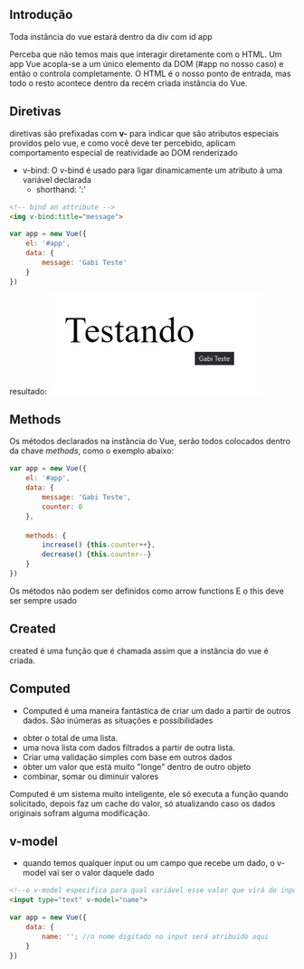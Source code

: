 ## Introdução
Toda instância do vue estará dentro da div com id app

Perceba que não temos mais que interagir diretamente com o HTML. Um app Vue acopla-se a um único elemento da DOM (#app no nosso caso) e então o controla completamente. O HTML é o nosso ponto de entrada, mas todo o resto acontece dentro da recém criada instância do Vue.

## Diretivas
diretivas são prefixadas com **v-** para indicar que são atributos especiais providos pelo vue, e como você deve ter percebido, aplicam comportamento especial de reatividade ao DOM renderizado

* v-bind: O v-bind é usado para ligar dinamicamente um atributo à uma variável declarada
    * shorthand: ':'

```html
<!-- bind an attribute -->
<img v-bind:title="message">
```

```js
var app = new Vue({
    el: '#app', 
    data: { 
        message: 'Gabi Teste'
    }
})
```


resultado:
![alt text](.github/v-bind.png)


## Methods
Os métodos declarados na instância do Vue, serão todos colocados dentro da chave _methods_, como o exemplo abaixo:

```js
var app = new Vue({
    el: '#app', 
    data: {
        message: 'Gabi Teste',
        counter: 0
    },

    methods: {
        increase() {this.counter++},
        decrease() {this.counter--}
    }
})
```

Os métodos não podem ser definidos como arrow functions 
E o this deve ser sempre usado

## Created
created é uma função que é chamada assim que a instância do vue é criada. 

## Computed
- Computed é uma maneira fantástica de criar um dado a partir de outros dados. São inúmeras as situações e possibilidades
* obter o total de uma lista.
* uma nova lista com dados filtrados a partir de outra lista.
* Criar uma validação simples com base em outros dados
* obter um valor que está muito "longe" dentro de outro objeto
* combinar, somar ou diminuir valores

Computed é um sistema muito inteligente, ele só executa a função quando solicitado, depois faz um cache do valor, só atualizando caso os dados originais sofram alguma modificação.

## v-model
- quando temos qualquer input ou um campo que recebe um dado, o v-model vai ser o valor daquele dado

```html
<!--o v-model especifica para qual variável esse valor que virá do input está indo-->
<input type="text" v-model="name">
```

```js
var app = new Vue({
    data: {
        name: ''; //o nome digitado no input será atribuido aqui
    }
})
```